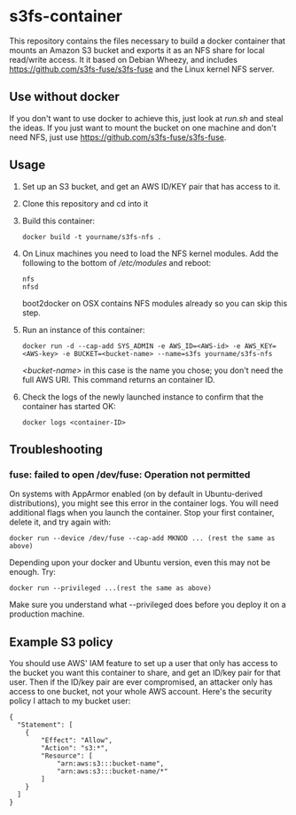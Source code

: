 # s3fs-container
This repository contains the files necessary to build a docker container that mounts an Amazon S3 bucket and exports it as an NFS share for local read/write access. It it based on Debian Wheezy, and includes https://github.com/s3fs-fuse/s3fs-fuse and the Linux kernel NFS server.

## Use without docker
If you don't want to use docker to achieve this, just look at _run.sh_ and steal the ideas. If you just want to mount the bucket on one machine and don't need NFS, just use https://github.com/s3fs-fuse/s3fs-fuse.

## Usage
1. Set up an S3 bucket, and get an AWS ID/KEY pair that has access to it.
2. Clone this repository and cd into it
3. Build this container:

    ```
    docker build -t yourname/s3fs-nfs .
    ```
4. On Linux machines you need to load the NFS kernel modules. Add the following to the bottom of _/etc/modules_ and reboot:

    ```
    nfs
    nfsd
    ```
    boot2docker on OSX contains NFS modules already so you can skip this step.
5. Run an instance of this container:

    ```
    docker run -d --cap-add SYS_ADMIN -e AWS_ID=<AWS-id> -e AWS_KEY=<AWS-key> -e BUCKET=<bucket-name> --name=s3fs yourname/s3fs-nfs
    ```
    _\<bucket-name\>_ in this case is the name you chose; you don't need the full AWS URI. This command returns an container ID.
6. Check the logs of the newly launched instance to confirm that the container has started OK:

    ```
    docker logs <container-ID>
    ```

## Troubleshooting
### fuse: failed to open /dev/fuse: Operation not permitted
On systems with AppArmor enabled (on by default in Ubuntu-derived distributions), you might see this error in the container logs. You will need additional flags when you launch the container. Stop your first container, delete it, and try again with:
```
docker run --device /dev/fuse --cap-add MKNOD ... (rest the same as above)
```
Depending upon your docker and Ubuntu version, even this may not be enough. Try:
```
docker run --privileged ...(rest the same as above)
``` 
Make sure you understand what --privileged does before you deploy it on a production machine.

## Example S3 policy
You should use AWS' IAM feature to set up a user that only has access to the bucket you want this container to share, and get an ID/key pair for that user. Then if the ID/key pair are ever compromised, an attacker only has access to one bucket, not your whole AWS account. Here's the security policy I attach to my bucket user:
```
{
  "Statement": [
    {
        "Effect": "Allow",
        "Action": "s3:*",
        "Resource": [
            "arn:aws:s3:::bucket-name",
            "arn:aws:s3:::bucket-name/*"
        ]
    }
  ]
}
```
